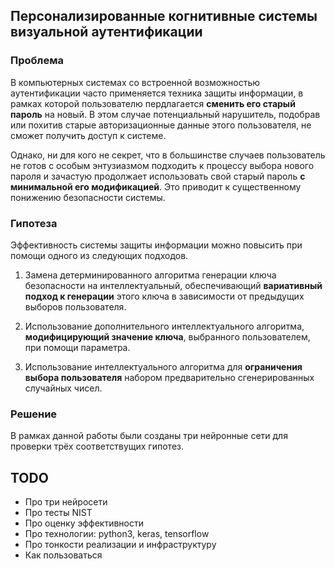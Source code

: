 ## Персонализированные когнитивные системы визуальной аутентификации

### Проблема

В компьютерных системах со встроенной возможностью аутентификации
часто применяется техника защиты информации, в рамках которой пользователю
пердлагается **сменить его старый пароль** на новый. В этом случае потенциальный
нарушитель, подобрав или похитив старые авторизационные данные этого пользователя,
не сможет получить доступ к системе.

Однако, ни для кого не секрет, что в большинстве случаев пользователь
не готов с особым энтузиазмом подходить к процессу выбора нового пароля и зачастую
продолжает использовать свой старый пароль **с минимальной его модификацией**. Это приводит
к существенному понижению безопасности системы.

### Гипотеза

Эффективность системы защиты информации можно повысить при помощи одного из следующих подходов.

1. Замена детерминированного алгоритма генерации ключа безопасности на интеллектуальный, обеспечивающий
**вариативный подход к генерации** этого ключа в зависимости от предыдущих выборов пользователя.

2. Использование дополнительного интеллектуального алгоритма, **модифицирующий значение ключа**, выбранного
пользователем, при помощи параметра.

3. Использование интеллектуального алгоритма для **ограничения выбора пользователя** набором предварительно
сгенерированных случайных чисел.

### Решение

В рамках данной работы были созданы три нейронные сети для проверки трёх соответствущих гипотез.

## TODO
* Про три нейросети
* Про тесты NIST
* Про оценку эффективности
* Про технологии: python3, keras, tensorflow
* Про тонкости реализации и инфраструктуру
* Как пользоваться
